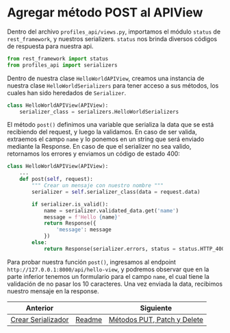 # Agregar método POST al APIView

Dentro del archivo `profiles_api/views.py`, importamos el módulo `status` de `rest_framework`, y nuestros serializers. `status` nos brinda diversos códigos de respuesta para nuestra api.

```py
from rest_framework import status
from profiles_api import serializers
```

Dentro de nuestra clase `HelloWorldAPIView`, creamos una instancia de nuestra clase `HelloWorldSerializers` para tener acceso a sus métodos, los cuales han sido heredados de `Serializer`.

```py
class HelloWorldAPIView(APIView):
    serializer_class = serializers.HelloWorldSerializers
```

El método `post()` definimos una variable que serializa la data que se está recibiendo del request, y luego la validamos. En caso de ser valida, extraemos el campo `name` y lo ponemos en un string que será enviado mediante la Response. En caso de que el serializer no sea valido, retornamos los errores y enviamos un código de estado 400:

```py
class HelloWorldAPIView(APIView):
    ...
    def post(self, request):
        """ Crear un mensaje con nuestro nombre """
        serializer = self.serializer_class(data = request.data)

        if serializer.is_valid():
            name = serializer.validated_data.get('name')
            message = f'Hello {name}'
            return Response({
                'message': message
            })
        else:
            return Response(serializer.errors, status = status.HTTP_400_BAD_REQUEST)
```

Para probar nuestra función `post()`, ingresamos al endpoint `http://127.0.0.1:8000/api/hello-view`, y podremos observar que en la parte inferior tenemos un formulario para el campo `name`, el cual tiene la validación de no pasar los 10 caracteres. Una vez enviada la data, recibimos nuestro mensaje en la response.

| Anterior |                        | Siguiente                                   |
| -------- | ---------------------- | ------------------------------------------- |
| [Crear Serializador](11_Crear_Serializador.md) | [Readme](../README.md) | [Métodos PUT, Patch y Delete](13_Metodos_PUT_PATCH_DELETE.md) |
